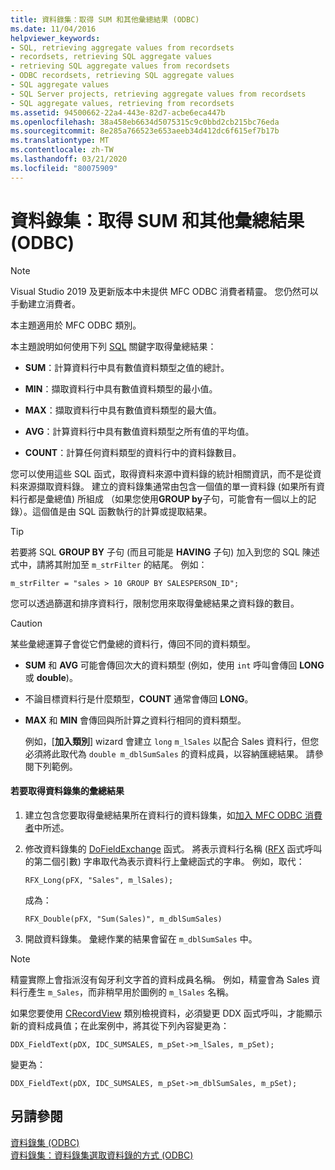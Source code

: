 ```yaml
---
title: 資料錄集：取得 SUM 和其他彙總結果 (ODBC)
ms.date: 11/04/2016
helpviewer_keywords:
- SQL, retrieving aggregate values from recordsets
- recordsets, retrieving SQL aggregate values
- retrieving SQL aggregate values from recordsets
- ODBC recordsets, retrieving SQL aggregate values
- SQL aggregate values
- SQL Server projects, retrieving aggregate values from recordsets
- SQL aggregate values, retrieving from recordsets
ms.assetid: 94500662-22a4-443e-82d7-acbe6eca447b
ms.openlocfilehash: 38a458eb6634d5075315c9c0bbd2cb215bc76eda
ms.sourcegitcommit: 8e285a766523e653aeeb34d412dc6f615ef7b17b
ms.translationtype: MT
ms.contentlocale: zh-TW
ms.lasthandoff: 03/21/2020
ms.locfileid: "80075909"
---
```

# <a name="recordset-obtaining-sums-and-other-aggregate-results-odbc"></a>資料錄集：取得 SUM 和其他彙總結果 (ODBC)

> [!NOTE]
> Visual Studio 2019 及更新版本中未提供 MFC ODBC 消費者精靈。 您仍然可以手動建立消費者。

本主題適用於 MFC ODBC 類別。

本主題說明如何使用下列 [SQL](../../data/odbc/sql.md) 關鍵字取得彙總結果：

- **SUM**：計算資料行中具有數值資料類型之值的總計。

- **MIN**：擷取資料行中具有數值資料類型的最小值。

- **MAX**：擷取資料行中具有數值資料類型的最大值。

- **AVG**：計算資料行中具有數值資料類型之所有值的平均值。

- **COUNT**：計算任何資料類型的資料行中的資料錄數目。

您可以使用這些 SQL 函式，取得資料來源中資料錄的統計相關資訊，而不是從資料來源擷取資料錄。 建立的資料錄集通常由包含一個值的單一資料錄 (如果所有資料行都是彙總值) 所組成 （如果您使用**GROUP by**子句，可能會有一個以上的記錄）。這個值是由 SQL 函數執行的計算或提取結果。

> [!TIP]
>  若要將 SQL **GROUP BY** 子句 (而且可能是 **HAVING** 子句) 加入到您的 SQL 陳述式中，請將其附加至 `m_strFilter` 的結尾。 例如：

```
m_strFilter = "sales > 10 GROUP BY SALESPERSON_ID";
```

您可以透過篩選和排序資料行，限制您用來取得彙總結果之資料錄的數目。

> [!CAUTION]
>  某些彙總運算子會從它們彙總的資料行，傳回不同的資料類型。

- **SUM** 和 **AVG** 可能會傳回次大的資料類型 (例如，使用 `int` 呼叫會傳回 **LONG** 或 **double**)。

- 不論目標資料行是什麼類型，**COUNT** 通常會傳回 **LONG**。

- **MAX** 和 **MIN** 會傳回與所計算之資料行相同的資料類型。

     例如，[**加入類別**] wizard 會建立 `long` `m_lSales` 以配合 Sales 資料行，但您必須將此取代為 `double m_dblSumSales` 的資料成員，以容納匯總結果。 請參閱下列範例。

#### <a name="to-obtain-an-aggregate-result-for-a-recordset"></a>若要取得資料錄集的彙總結果

1. 建立包含您要取得彙總結果所在資料行的資料錄集，如[加入 MFC ODBC 消費者](../../mfc/reference/adding-an-mfc-odbc-consumer.md)中所述。

1. 修改資料錄集的 [DoFieldExchange](../../mfc/reference/crecordset-class.md#dofieldexchange) 函式。 將表示資料行名稱 ([RFX](../../data/odbc/record-field-exchange-using-rfx.md) 函式呼叫的第二個引數) 字串取代為表示資料行上彙總函式的字串。 例如，取代：

    ```
    RFX_Long(pFX, "Sales", m_lSales);
    ```

     成為：

    ```
    RFX_Double(pFX, "Sum(Sales)", m_dblSumSales)
    ```

1. 開啟資料錄集。 彙總作業的結果會留在 `m_dblSumSales` 中。

> [!NOTE]
>  精靈實際上會指派沒有匈牙利文字首的資料成員名稱。 例如，精靈會為 Sales 資料行產生 `m_Sales`，而非稍早用於圖例的 `m_lSales` 名稱。

如果您要使用 [CRecordView](../../mfc/reference/crecordview-class.md) 類別檢視資料，必須變更 DDX 函式呼叫，才能顯示新的資料成員值；在此案例中，將其從下列內容變更為：

```
DDX_FieldText(pDX, IDC_SUMSALES, m_pSet->m_lSales, m_pSet);
```

變更為：

```
DDX_FieldText(pDX, IDC_SUMSALES, m_pSet->m_dblSumSales, m_pSet);
```

## <a name="see-also"></a>另請參閱

[資料錄集 (ODBC)](../../data/odbc/recordset-odbc.md)<br/>
[資料錄集：資料錄集選取資料錄的方式 (ODBC)](../../data/odbc/recordset-how-recordsets-select-records-odbc.md)